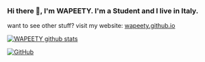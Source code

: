 ### Hi there 👋, I'm WAPEETY. I'm a Student and I live in Italy.



want to see other stuff? visit my website: [wapeety.github.io](https://wapeety.github.io)

[![WAPEETY github stats](https://github-readme-stats.vercel.app/api?username=WAPEETY&theme=radical)](https://github.com/WAPEETY)

[![GitHub](https://img.shields.io/badge/dynamic/json?logo=github&label=GitHub+Followers&labelColor=282c34&color=181717&query=%24.data.totalSubs&url=https%3A%2F%2Fapi.spencerwoo.com%2Fsubstats%2F%3Fsource%3Dgithub%26queryKey%3DWAPEETY&longCache=true)](https://github.com/WAPEETY)

<!--
**WAPEETY/WAPEETY** is a ✨ _special_ ✨ repository because its `README.md` (this file) appears on your GitHub profile.

Here are some ideas to get you started:

- 🔭 I’m currently working on ...
- 🌱 I’m currently learning ...
- 👯 I’m looking to collaborate on ...
- 🤔 I’m looking for help with ...
- 💬 Ask me about ...
- 📫 How to reach me: ...
- 😄 Pronouns: ...
- ⚡ Fun fact: ...
-->
